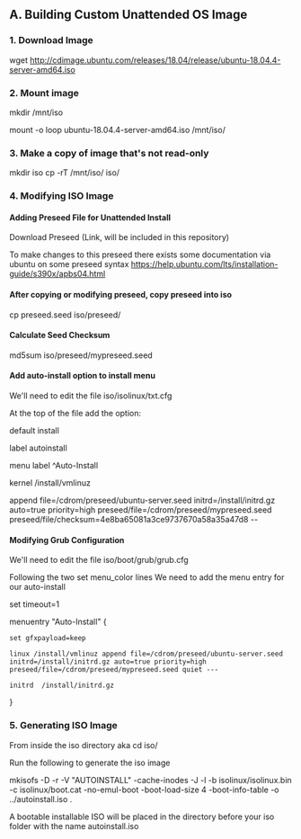 ## A. Building Custom Unattended OS Image 

### 1. Download Image

wget http://cdimage.ubuntu.com/releases/18.04/release/ubuntu-18.04.4-server-amd64.iso

### 2. Mount image

mkdir /mnt/iso

mount -o loop ubuntu-18.04.4-server-amd64.iso /mnt/iso/

### 3. Make a copy of image that's not read-only

mkdir iso
cp -rT /mnt/iso/ iso/

### 4. Modifying ISO Image

#### Adding Preseed File for Unattended Install

Download Preseed (Link, will be included in this repository)

To make changes to this preseed there exists some documentation via ubuntu on some preseed syntax
https://help.ubuntu.com/lts/installation-guide/s390x/apbs04.html

#### After copying or modifying preseed, copy preseed into iso

cp preseed.seed iso/preseed/

#### Calculate Seed Checksum

md5sum iso/preseed/mypreseed.seed

#### Add auto-install option to install menu

We'll need to edit the file iso/isolinux/txt.cfg

At the top of the file add the option:

default install

label autoinstall

  menu label ^Auto-Install
  
  kernel /install/vmlinuz
  
  append file=/cdrom/preseed/ubuntu-server.seed initrd=/install/initrd.gz auto=true priority=high preseed/file=/cdrom/preseed/mypreseed.seed preseed/file/checksum=4e8ba65081a3ce9737670a58a35a47d8 --
  
  
#### Modifying Grub Configuration

We'll need to edit the file iso/boot/grub/grub.cfg

Following the two set menu_color lines
We need to add the menu entry for our auto-install

set timeout=1

menuentry "Auto-Install" {

	set gfxpayload=keep
	
	linux /install/vmlinuz append file=/cdrom/preseed/ubuntu-server.seed initrd=/install/initrd.gz auto=true priority=high preseed/file=/cdrom/preseed/mypreseed.seed quiet ---
	
	initrd	/install/initrd.gz
	
}

### 5. Generating ISO Image

From inside the iso directory
aka cd iso/

Run the following to generate the iso image

mkisofs -D -r -V "AUTOINSTALL" -cache-inodes -J -l -b isolinux/isolinux.bin -c isolinux/boot.cat -no-emul-boot -boot-load-size 4 -boot-info-table -o ../autoinstall.iso .

A bootable installable ISO will be placed in the directory before your iso folder with the name autoinstall.iso

